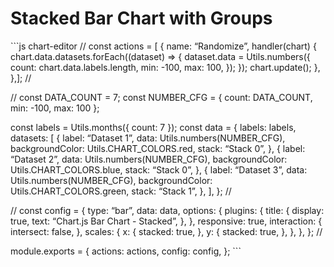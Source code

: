 Stacked Bar Chart with Groups
=============================

\`\`\`js chart-editor // const actions = \[ { name: “Randomize”, handler(chart) { chart.data.datasets.forEach((dataset) =&gt; { dataset.data = Utils.numbers({ count: chart.data.labels.length, min: -100, max: 100, }); }); chart.update(); }, },\]; //

// const DATA\_COUNT = 7; const NUMBER\_CFG = { count: DATA\_COUNT, min: -100, max: 100 };

const labels = Utils.months({ count: 7 }); const data = { labels: labels, datasets: \[ { label: “Dataset 1”, data: Utils.numbers(NUMBER\_CFG), backgroundColor: Utils.CHART\_COLORS.red, stack: “Stack 0”, }, { label: “Dataset 2”, data: Utils.numbers(NUMBER\_CFG), backgroundColor: Utils.CHART\_COLORS.blue, stack: “Stack 0”, }, { label: “Dataset 3”, data: Utils.numbers(NUMBER\_CFG), backgroundColor: Utils.CHART\_COLORS.green, stack: “Stack 1”, }, \], }; //

// const config = { type: “bar”, data: data, options: { plugins: { title: { display: true, text: “Chart.js Bar Chart - Stacked”, }, }, responsive: true, interaction: { intersect: false, }, scales: { x: { stacked: true, }, y: { stacked: true, }, }, }, }; //

module.exports = { actions: actions, config: config, }; \`\`\`
